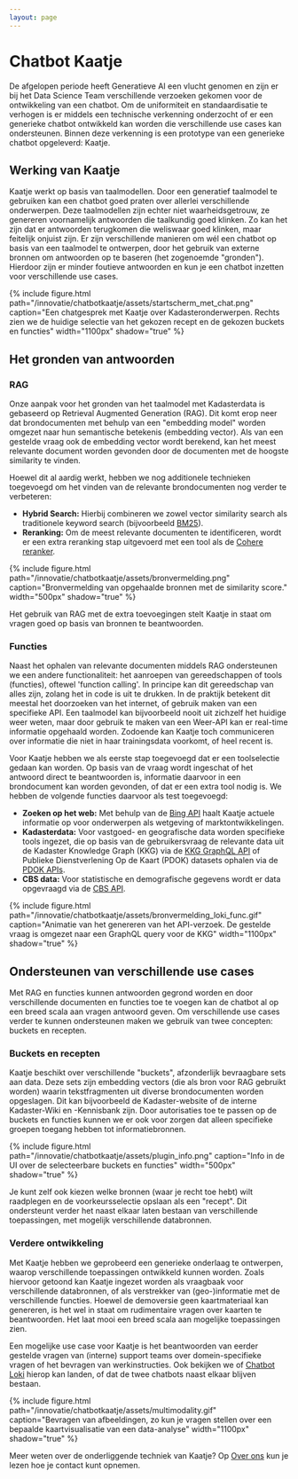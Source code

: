 ```yaml
---
layout: page
---
```


# Chatbot Kaatje

De afgelopen periode heeft Generatieve AI een vlucht genomen en zijn er bij het Data Science Team verschillende verzoeken gekomen voor de ontwikkeling van een chatbot. Om de uniformiteit en standaardisatie te verhogen is er middels een technische verkenning onderzocht of er een generieke chatbot ontwikkeld kan worden die verschillende use cases kan ondersteunen. Binnen deze verkenning is een prototype van een generieke chatbot opgeleverd: Kaatje.

## Werking van Kaatje

Kaatje werkt op basis van taalmodellen. Door een generatief taalmodel te gebruiken kan een chatbot goed praten over allerlei verschillende onderwerpen. Deze taalmodellen zijn echter niet waarheidsgetrouw, ze genereren voornamelijk antwoorden die taalkundig goed klinken. Zo kan het zijn dat er antwoorden terugkomen die weliswaar goed klinken, maar feitelijk onjuist zijn. Er zijn verschillende manieren om wél een chatbot op basis van een taalmodel te ontwerpen, door het gebruik van externe bronnen om antwoorden op te baseren (het zogenoemde "gronden"). Hierdoor zijn er minder foutieve antwoorden en kun je een chatbot inzetten voor verschillende use cases.

{% include figure.html
   path="/innovatie/chatbotkaatje/assets/startscherm_met_chat.png"
   caption="Een chatgesprek met Kaatje over Kadasteronderwerpen. Rechts zien we de huidige selectie van het gekozen recept en de gekozen buckets en functies"
   width="1100px"
   shadow="true" %}

## Het gronden van antwoorden

### RAG

Onze aanpak voor het gronden van het taalmodel met Kadasterdata is gebaseerd op Retrieval Augmented Generation (RAG). Dit komt erop neer dat brondocumenten met behulp van een "embedding model" worden omgezet naar hun semantische betekenis (embedding vector). Als van een gestelde vraag ook de embedding vector wordt berekend, kan het meest relevante document worden gevonden door de documenten met de hoogste similarity te vinden.

Hoewel dit al aardig werkt, hebben we nog additionele technieken toegevoegd om het vinden van de relevante brondocumenten nog verder te verbeteren:

- **Hybrid Search:** Hierbij combineren we zowel vector similarity search als traditionele keyword search (bijvoorbeeld [BM25](https://learn.microsoft.com/en-us/azure/search/index-similarity-and-scoring)).
- **Reranking:** Om de meest relevante documenten te identificeren, wordt er een extra reranking stap uitgevoerd met een tool als de [Cohere reranker](https://learn.microsoft.com/en-us/azure/ai-foundry/how-to/deploy-models-cohere-rerank?tabs=cohere-rerank-3-5#cohere-rerank-models).

{% include figure.html
   path="/innovatie/chatbotkaatje/assets/bronvermelding.png"
   caption="Bronvermelding van opgehaalde bronnen met de similarity score."
   width="500px"
   shadow="true" %}

Het gebruik van RAG met de extra toevoegingen stelt Kaatje in staat om vragen goed op basis van bronnen te beantwoorden.

### Functies

Naast het ophalen van relevante documenten middels RAG ondersteunen we een andere functionaliteit: het aanroepen van gereedschappen of tools (functies), oftewel 'function calling'. In principe kan dit gereedschap van alles zijn, zolang het in code is uit te drukken. In de praktijk betekent dit meestal het doorzoeken van het internet, of gebruik maken van een specifieke API. Een taalmodel kan bijvoorbeeld nooit uit zichzelf het huidige weer weten, maar door gebruik te maken van een Weer-API kan er real-time informatie opgehaald worden. Zodoende kan Kaatje toch communiceren over informatie die niet in haar trainingsdata voorkomt, of heel recent is.

Voor Kaatje hebben we als eerste stap toegevoegd dat er een toolselectie gedaan kan worden. Op basis van de vraag wordt ingeschat of het antwoord direct te beantwoorden is, informatie daarvoor in een brondocument kan worden gevonden, of dat er een extra tool nodig is. We hebben de volgende functies daarvoor als test toegevoegd:

- **Zoeken op het web:** Met behulp van de [Bing API](https://learn.microsoft.com/en-gb/bing/search-apis/bing-web-search/overview) haalt Kaatje actuele informatie op voor onderwerpen als wetgeving of marktontwikkelingen.
- **Kadasterdata:** Voor vastgoed- en geografische data worden specifieke tools ingezet, die op basis van de gebruikersvraag de relevante data uit de Kadaster Knowledge Graph (KKG) via de [KKG GraphQL API](https://data.kkg.kadaster.nl) of Publieke Dienstverlening Op de Kaart (PDOK) datasets ophalen via de [PDOK APIs](https://api.pdok.nl).
- **CBS data:** Voor statistische en demografische gegevens wordt er data opgevraagd via de [CBS API](https://www.cbs.nl/nl-nl/onze-diensten/open-data/statline-als-open-data).

{% include figure.html
   path="/innovatie/chatbotkaatje/assets/bronvermelding_loki_func.gif"
   caption="Animatie van het genereren van het API-verzoek. De gestelde vraag is omgezet naar een GraphQL query voor de KKG"
   width="1100px"
   shadow="true" %}

## Ondersteunen van verschillende use cases

Met RAG en functies kunnen antwoorden gegrond worden en door verschillende documenten en functies toe te voegen kan de chatbot al op een breed scala aan vragen antwoord geven. Om verschillende use cases verder te kunnen ondersteunen maken we gebruik van twee concepten: buckets en recepten.

### Buckets en recepten

Kaatje beschikt over verschillende "buckets", afzonderlijk bevraagbare sets aan data. Deze sets zijn embedding vectors (die als bron voor RAG gebruikt worden) waarin tekstfragmenten uit diverse brondocumenten worden opgeslagen. Dit kan bijvoorbeeld de Kadaster-website of de interne Kadaster-Wiki en -Kennisbank zijn. Door autorisaties toe te passen op de buckets en functies kunnen we er ook voor zorgen dat alleen specifieke groepen toegang hebben tot informatiebronnen.

{% include figure.html
   path="/innovatie/chatbotkaatje/assets/plugin_info.png"
   caption="Info in de UI over de selecteerbare buckets en functies"
   width="500px"
   shadow="true" %}

Je kunt zelf ook kiezen welke bronnen (waar je recht toe hebt) wilt raadplegen en de voorkeursselectie opslaan als een "recept". Dit ondersteunt verder het naast elkaar laten bestaan van verschillende toepassingen, met mogelijk verschillende databronnen.

### Verdere ontwikkeling

Met Kaatje hebben we geprobeerd een generieke onderlaag te ontwerpen, waarop verschillende toepassingen ontwikkeld kunnen worden. Zoals hiervoor getoond kan Kaatje ingezet worden als vraagbaak voor verschillende databronnen, of als verstrekker van (geo-)informatie met de verschillende functies. Hoewel de demoversie geen kaartmateriaal kan genereren, is het wel in staat om rudimentaire vragen over kaarten te beantwoorden. Het laat mooi een breed scala aan mogelijke toepassingen zien.

Een mogelijke use case voor Kaatje is het beantwoorden van eerder gestelde vragen van (interne) support teams over domein-specifieke vragen of het bevragen van werkinstructies. Ook bekijken we of [Chatbot Loki](https://labs.kadaster.nl/innovatie/lokiv3/loki_v3/) hierop kan landen, of dat de twee chatbots naast elkaar blijven bestaan.

{% include figure.html
   path="/innovatie/chatbotkaatje/assets/multimodality.gif"
   caption="Bevragen van afbeeldingen, zo kun je vragen stellen over een bepaalde kaartvisualisatie van een data-analyse"
   width="1100px"
   shadow="true" %}

Meer weten over de onderliggende techniek van Kaatje? Op [Over ons](https://labs.kadaster.nl/navigatie/over_ons/) kun je lezen hoe je contact kunt opnemen.

